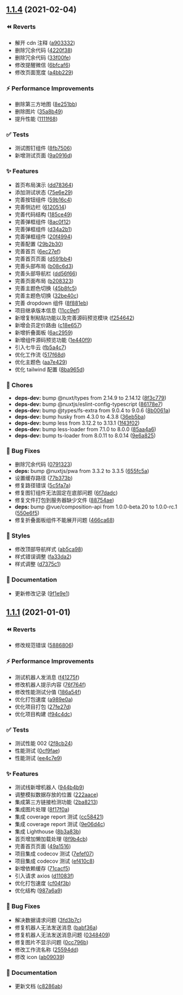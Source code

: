 ## [1.1.4](https://github.com/9ui/laihua-web/compare/1.1.1...1.1.4) (2021-02-04)

### ⏪ Reverts

- 解开 cdn 注释 ([a903332](https://github.com/9ui/laihua-web/commit/a903332))
- 删除冗余代码 ([4220f38](https://github.com/9ui/laihua-web/commit/4220f38))
- 删除冗余代码 ([33f00fe](https://github.com/9ui/laihua-web/commit/33f00fe))
- 修改提醒微信 ([6bfcaf6](https://github.com/9ui/laihua-web/commit/6bfcaf6))
- 修改页面宽度 ([a4bb229](https://github.com/9ui/laihua-web/commit/a4bb229))

### ⚡ Performance Improvements

- 删除第三方地图 ([8e251bb](https://github.com/9ui/laihua-web/commit/8e251bb))
- 删除图片 ([35a8b49](https://github.com/9ui/laihua-web/commit/35a8b49))
- 提升性能 ([1111f68](https://github.com/9ui/laihua-web/commit/1111f68))

### ✅ Tests

- 测试图钉组件 ([8fb7506](https://github.com/9ui/laihua-web/commit/8fb7506))
- 新增测试页面 ([9a0916d](https://github.com/9ui/laihua-web/commit/9a0916d))

### ✨ Features

- 首页布局演示 ([dd78364](https://github.com/9ui/laihua-web/commit/dd78364))
- 添加测试状态 ([75e6e29](https://github.com/9ui/laihua-web/commit/75e6e29))
- 完善按钮组件 ([59b16c4](https://github.com/9ui/laihua-web/commit/59b16c4))
- 完善侧边栏 ([6120514](https://github.com/9ui/laihua-web/commit/6120514))
- 完善代码结构 ([185ce49](https://github.com/9ui/laihua-web/commit/185ce49))
- 完善弹框组件 ([8ac0f12](https://github.com/9ui/laihua-web/commit/8ac0f12))
- 完善弹框组件 ([d34a2b1](https://github.com/9ui/laihua-web/commit/d34a2b1))
- 完善弹框组件 ([20f4994](https://github.com/9ui/laihua-web/commit/20f4994))
- 完善配置 ([29b2b30](https://github.com/9ui/laihua-web/commit/29b2b30))
- 完善首页 ([6ec27ef](https://github.com/9ui/laihua-web/commit/6ec27ef))
- 完善首页页面 ([d591bb4](https://github.com/9ui/laihua-web/commit/d591bb4))
- 完善头部布局 ([b08c6d3](https://github.com/9ui/laihua-web/commit/b08c6d3))
- 完善头部导航栏 ([dd56f66](https://github.com/9ui/laihua-web/commit/dd56f66))
- 完善页面布局 ([b208323](https://github.com/9ui/laihua-web/commit/b208323))
- 完善主题色切换 ([45b8fc5](https://github.com/9ui/laihua-web/commit/45b8fc5))
- 完善主题色切换 ([32be40c](https://github.com/9ui/laihua-web/commit/32be40c))
- 完善 dropdown 组件 ([8f881eb](https://github.com/9ui/laihua-web/commit/8f881eb))
- 项目继承版本信息 ([11cc9ef](https://github.com/9ui/laihua-web/commit/11cc9ef))
- 新增复制粘贴功能以及完善源码预览模块 ([f254642](https://github.com/9ui/laihua-web/commit/f254642))
- 新增会员定价路由 ([c18e657](https://github.com/9ui/laihua-web/commit/c18e657))
- 新增折叠面板 ([6ac2959](https://github.com/9ui/laihua-web/commit/6ac2959))
- 新增组件源码预览功能 ([1e440f9](https://github.com/9ui/laihua-web/commit/1e440f9))
- 引入七牛云 ([fb5a4c7](https://github.com/9ui/laihua-web/commit/fb5a4c7))
- 优化工作流 ([517f68d](https://github.com/9ui/laihua-web/commit/517f68d))
- 优化主题色 ([aa7e429](https://github.com/9ui/laihua-web/commit/aa7e429))
- 优化 tailwind 配置 ([8ba965d](https://github.com/9ui/laihua-web/commit/8ba965d))

### 🎫 Chores

- **deps-dev:** bump @nuxt/types from 2.14.9 to 2.14.12 ([8f3c779](https://github.com/9ui/laihua-web/commit/8f3c779))
- **deps-dev:** bump @nuxtjs/eslint-config-typescript ([86178e7](https://github.com/9ui/laihua-web/commit/86178e7))
- **deps-dev:** bump @types/fs-extra from 9.0.4 to 9.0.6 ([8b0061a](https://github.com/9ui/laihua-web/commit/8b0061a))
- **deps-dev:** bump husky from 4.3.0 to 4.3.8 ([36eb5ba](https://github.com/9ui/laihua-web/commit/36eb5ba))
- **deps-dev:** bump less from 3.12.2 to 3.13.1 ([1f43f02](https://github.com/9ui/laihua-web/commit/1f43f02))
- **deps-dev:** bump less-loader from 7.1.0 to 8.0.0 ([85aa4a6](https://github.com/9ui/laihua-web/commit/85aa4a6))
- **deps-dev:** bump ts-loader from 8.0.11 to 8.0.14 ([9e6a825](https://github.com/9ui/laihua-web/commit/9e6a825))

### 🐛 Bug Fixes

- 删除冗余代码 ([0791323](https://github.com/9ui/laihua-web/commit/0791323))
- **deps:** bump @nuxtjs/pwa from 3.3.2 to 3.3.5 ([655fc5a](https://github.com/9ui/laihua-web/commit/655fc5a))
- 设置缓存路径 ([77b373b](https://github.com/9ui/laihua-web/commit/77b373b))
- 修复路径错误 ([5c5fa7a](https://github.com/9ui/laihua-web/commit/5c5fa7a))
- 修复图钉组件无法固定在底部问题 ([6f7dadc](https://github.com/9ui/laihua-web/commit/6f7dadc))
- 修复文件打包到服务器缺少文件 ([88754ae](https://github.com/9ui/laihua-web/commit/88754ae))
- **deps:** bump @vue/composition-api from 1.0.0-beta.20 to 1.0.0-rc.1 ([550e6f5](https://github.com/9ui/laihua-web/commit/550e6f5))
- 修复折叠面板组件不能展开问题 ([466ca68](https://github.com/9ui/laihua-web/commit/466ca68))

### 💄 Styles

- 修改顶部导航样式 ([ab5ca98](https://github.com/9ui/laihua-web/commit/ab5ca98))
- 样式错误调整 ([fa33da2](https://github.com/9ui/laihua-web/commit/fa33da2))
- 样式调整 ([d7375c1](https://github.com/9ui/laihua-web/commit/d7375c1))

### 📝 Documentation

- 更新修改记录 ([9f1e9e1](https://github.com/9ui/laihua-web/commit/9f1e9e1))

## [1.1.1](https://github.com/9ui/laihua-web/compare/ee4c7e9...1.1.1) (2021-01-01)

### ⏪ Reverts

- 修改规范错误 ([5886806](https://github.com/9ui/laihua-web/commit/5886806))

### ⚡ Performance Improvements

- 测试机器人发消息 ([f41275f](https://github.com/9ui/laihua-web/commit/f41275f))
- 修改机器人提示内容 ([76f764f](https://github.com/9ui/laihua-web/commit/76f764f))
- 修改性能测试分值 ([186a54f](https://github.com/9ui/laihua-web/commit/186a54f))
- 优化打包速度 ([a989e0a](https://github.com/9ui/laihua-web/commit/a989e0a))
- 优化项目打包 ([27fe27d](https://github.com/9ui/laihua-web/commit/27fe27d))
- 优化项目构建 ([f94c4dc](https://github.com/9ui/laihua-web/commit/f94c4dc))

### ✅ Tests

- 测试性能 002 ([2f8cb24](https://github.com/9ui/laihua-web/commit/2f8cb24))
- 性能测试 ([0cf9fae](https://github.com/9ui/laihua-web/commit/0cf9fae))
- 性能测试 ([ee4c7e9](https://github.com/9ui/laihua-web/commit/ee4c7e9))

### ✨ Features

- 测试线新增机器人 ([944b4b9](https://github.com/9ui/laihua-web/commit/944b4b9))
- 调整模拟数据存放的位置 ([222aace](https://github.com/9ui/laihua-web/commit/222aace))
- 集成第三方链接检测功能 ([2ba8213](https://github.com/9ui/laihua-web/commit/2ba8213))
- 集成图片处理 ([8f17f0a](https://github.com/9ui/laihua-web/commit/8f17f0a))
- 集成 coverage report 测试 ([cc58421](https://github.com/9ui/laihua-web/commit/cc58421))
- 集成 coverage report 测试 ([9e06d4c](https://github.com/9ui/laihua-web/commit/9e06d4c))
- 集成 Lighthouse ([8b3a83b](https://github.com/9ui/laihua-web/commit/8b3a83b))
- 首页增加懒加载处理 ([8f9b4cb](https://github.com/9ui/laihua-web/commit/8f9b4cb))
- 完善首页页面 ([49a1516](https://github.com/9ui/laihua-web/commit/49a1516))
- 项目集成 codecov 测试 ([7efef07](https://github.com/9ui/laihua-web/commit/7efef07))
- 项目集成 codecov 测试 ([ef410c8](https://github.com/9ui/laihua-web/commit/ef410c8))
- 新增依赖缓存 ([71cacf5](https://github.com/9ui/laihua-web/commit/71cacf5))
- 引入请求 axios ([d11083f](https://github.com/9ui/laihua-web/commit/d11083f))
- 优化打包速度 ([cf04f3b](https://github.com/9ui/laihua-web/commit/cf04f3b))
- 优化结构 ([987a6a9](https://github.com/9ui/laihua-web/commit/987a6a9))

### 🐛 Bug Fixes

- 解决数据请求问题 ([3fd3b7c](https://github.com/9ui/laihua-web/commit/3fd3b7c))
- 修复机器人无法发送消息 ([babf36a](https://github.com/9ui/laihua-web/commit/babf36a))
- 修复机器人无法发送消息问题 ([0348409](https://github.com/9ui/laihua-web/commit/0348409))
- 修复图片不显示问题 ([0cc796b](https://github.com/9ui/laihua-web/commit/0cc796b))
- 修改工作流名称 ([25594dd](https://github.com/9ui/laihua-web/commit/25594dd))
- 修改 icon ([ab09039](https://github.com/9ui/laihua-web/commit/ab09039))

### 📝 Documentation

- 更新文档 ([c8286ab](https://github.com/9ui/laihua-web/commit/c8286ab))
